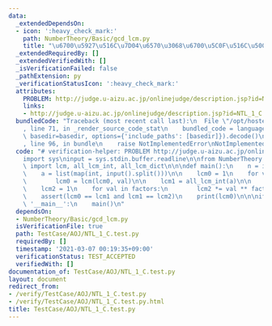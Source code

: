 ```yaml
---
data:
  _extendedDependsOn:
  - icon: ':heavy_check_mark:'
    path: NumberTheory/Basic/gcd_lcm.py
    title: "\u6700\u5927\u516C\u7D04\u6570\u3068\u6700\u5C0F\u516C\u500D\u6570"
  _extendedRequiredBy: []
  _extendedVerifiedWith: []
  _isVerificationFailed: false
  _pathExtension: py
  _verificationStatusIcon: ':heavy_check_mark:'
  attributes:
    PROBLEM: http://judge.u-aizu.ac.jp/onlinejudge/description.jsp?id=NTL_1_C
    links:
    - http://judge.u-aizu.ac.jp/onlinejudge/description.jsp?id=NTL_1_C
  bundledCode: "Traceback (most recent call last):\n  File \"/opt/hostedtoolcache/Python/3.10.4/x64/lib/python3.10/site-packages/onlinejudge_verify/documentation/build.py\"\
    , line 71, in _render_source_code_stat\n    bundled_code = language.bundle(stat.path,\
    \ basedir=basedir, options={'include_paths': [basedir]}).decode()\n  File \"/opt/hostedtoolcache/Python/3.10.4/x64/lib/python3.10/site-packages/onlinejudge_verify/languages/python.py\"\
    , line 96, in bundle\n    raise NotImplementedError\nNotImplementedError\n"
  code: "# verification-helper: PROBLEM http://judge.u-aizu.ac.jp/onlinejudge/description.jsp?id=NTL_1_C\n\
    import sys\ninput = sys.stdin.buffer.readline\n\nfrom NumberTheory.Basic.gcd_lcm\
    \ import lcm, all_lcm_int, all_lcm_dict\n\n\ndef main():\n    n = int(input())\n\
    \    a = list(map(int, input().split()))\n\n    lcm0 = 1\n    for val in a:\n\
    \        lcm0 = lcm(lcm0, val)\n\n    lcm1 = all_lcm_int(a)\n\n    factors = all_lcm_dict(a)\n\
    \    lcm2 = 1\n    for val in factors:\n        lcm2 *= val ** factors[val]\n\n\
    \    assert(lcm0 == lcm1 and lcm1 == lcm2)\n    print(lcm0)\n\n\nif __name__ ==\
    \ '__main__':\n    main()\n"
  dependsOn:
  - NumberTheory/Basic/gcd_lcm.py
  isVerificationFile: true
  path: TestCase/AOJ/NTL_1_C.test.py
  requiredBy: []
  timestamp: '2021-03-07 00:19:35+09:00'
  verificationStatus: TEST_ACCEPTED
  verifiedWith: []
documentation_of: TestCase/AOJ/NTL_1_C.test.py
layout: document
redirect_from:
- /verify/TestCase/AOJ/NTL_1_C.test.py
- /verify/TestCase/AOJ/NTL_1_C.test.py.html
title: TestCase/AOJ/NTL_1_C.test.py
---
```

